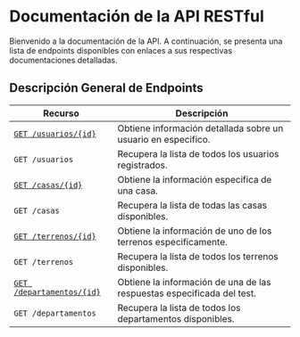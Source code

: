 # Documentación de la API RESTful

Bienvenido a la documentación de la API. A continuación, se presenta una lista
de endpoints disponibles con enlaces a sus respectivas documentaciones detalladas.

## Descripción General de Endpoints

| Recurso                    | Descripción |
| -------------------------- | ----------- |
| [`GET /usuarios/{id}`](./endpoints//get-usuarios-id.md)          | Obtiene información detallada sobre un usuario en especifico. |
| `GET /usuarios`    | Recupera la lista de todos los usuarios registrados. |
| [`GET /casas/{id}`](./endpoints/get-casas-id.md) | Obtiene la información especifica de una casa. |
| `GET /casas`    | Recupera la lista de todas las casas disponibles. |
| [`GET /terrenos/{id}`](./endpoints/get-terrenos-id.md)   | Obtiene la información de uno de los terrenos especificamente. |
| `GET /terrenos`    | Recupera la lista de todos los terrenos disponibles. |
| [`GET /departamentos/{id}`](./endpoints/get-departamentos-id.md)   | Obtiene la información de una de las respuestas especificada del test. |
| `GET /departamentos`    | Recupera la lista de todos los departamentos disponibles. |

